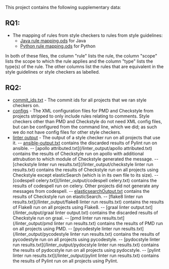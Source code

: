This project contains the following supplementary data:

## RQ1:

- The mapping of rules from style checkers to rules from style guidelines:
	- [Java rule mapping.ods](/RQ1/Java_rule_mapping.ods) for Java
	- [Python rule mapping.ods](/RQ1/Python_rule_mapping.ods) for Python
	
In both of these files, the column "rule" lists the rule, the column "scope" lists the scope to which the rule applies and the column "type" lists the type(s) of the rule. The other columns list the rules that are equivalent in the style guidelines or style checkers as labelled.
	
## RQ2:

- [commit_ids.txt](/commit_ids.txt) - The commit ids for all projects that we ran style checkers on.
- [configs](/configs) - The XML configuration files for PMD and Checkstyle from projects stripped to only include rules relating to comments. Style checkers other than PMD and Checkstyle do not need XML config files, but can be configured from the command line, which we did; as such we do not have config files for other style checkers.
- [linter output](/linter_output) - The output of a style checker run on all projects that use it.
-- [ansible-output.txt](/linter_output/ansible-output.txt) contains the discarded results of Pylint run on ansible.
-- [apollo attributed.txt](/linter_output/apollo attributed.txt) contains the results of Checkstyle run on apollo with additional attrubution to which module of Checkstyle generated the message.
-- [checkstyle linter run results.txt](/linter_output/checkstyle linter run results.txt) contains the results of Checkstyle run on all projects using Checkstyle except elasticSearch (which is in its own file to its size).
-- [codespell celery.txt](/linter_output/codespell celery.txt) contains the results of codespell run on celery. Other projects did not generate any messages from codespell.
-- [elasticsearchOutput.txt](/linter_output/elasticsearchOutput.txt) contains the results of Checkstyle run on elasticSearch.
-- [flake8 linter run results.txt](/linter_output/flake8 linter run results.txt) contains the results of Flake8 run on all projects using Flake8.
-- [graal linter output.txt](/linter_output/graal linter output.txt) contains the discarded results of Checkstyle run on graal.
-- [pmd linter run results.txt](/linter_output/pmd linter run results.txt) contains the results of PMD run on all projects using PMD.
-- [pycodestyle linter run results.txt](/linter_output/pycodestyle linter run results.txt) contains the results of pycodestyle run on all projects using pycodestyle.
-- [pydocstyle linter run results.txt](/linter_output/pydocstyle linter run results.txt) contains the results of pydocstyle run on all projects using pydocstyle.
-- [pylint linter run results.txt](/linter_output/pylint linter run results.txt) contains the results of Pylint run on all projects using Pylint.
